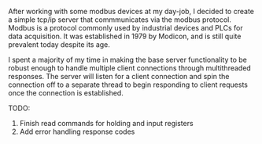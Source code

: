 After working with some modbus devices at my day-job, I decided to create a simple tcp/ip server that commmunicates via the modbus protocol.
Modbus is a protocol commonly used by industrial devices and PLCs for data acquisition. It was established in 1979 by Modicon, and is still
quite prevalent today despite its age.

I spent a majority of my time in making the base server functionality to be robust enough to handle multiple client connections through multithreaded responses.
The server will listen for a client connection and spin the connection off to a separate thread to begin responding to client requests once the connection is established.

TODO:
1) Finish read commands for holding and input registers
2) Add error handling response codes
